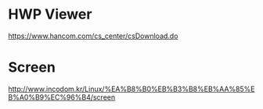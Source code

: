 # HWP Viewer
https://www.hancom.com/cs_center/csDownload.do

# Screen
http://www.incodom.kr/Linux/%EA%B8%B0%EB%B3%B8%EB%AA%85%EB%A0%B9%EC%96%B4/screen
